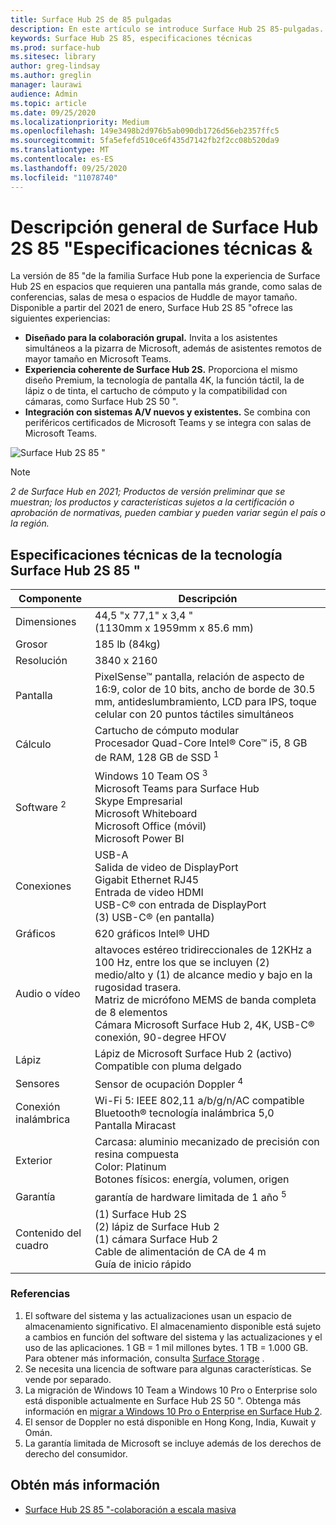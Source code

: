 ```yaml
---
title: Surface Hub 2S de 85 pulgadas
description: En este artículo se introduce Surface Hub 2S 85-pulgadas.
keywords: Surface Hub 2S 85, especificaciones técnicas
ms.prod: surface-hub
ms.sitesec: library
author: greg-lindsay
ms.author: greglin
manager: laurawi
audience: Admin
ms.topic: article
ms.date: 09/25/2020
ms.localizationpriority: Medium
ms.openlocfilehash: 149e3498b2d976b5ab090db1726d56eb2357ffc5
ms.sourcegitcommit: 5fa5efefd510ce6f435d7142fb2f2cc08b520da9
ms.translationtype: MT
ms.contentlocale: es-ES
ms.lasthandoff: 09/25/2020
ms.locfileid: "11078740"
---
```

# Descripción general de Surface Hub 2S 85 "Especificaciones técnicas &

La versión de 85 "de la familia Surface Hub pone la experiencia de Surface Hub 2S en espacios que requieren una pantalla más grande, como salas de conferencias, salas de mesa o espacios de Huddle de mayor tamaño. Disponible a partir del 2021 de enero, Surface Hub 2S 85 "ofrece las siguientes experiencias:

- **Diseñado para la colaboración grupal.** Invita a los asistentes simultáneos a la pizarra de Microsoft, además de asistentes remotos de mayor tamaño en Microsoft Teams.
- **Experiencia coherente de Surface Hub 2S.** Proporciona el mismo diseño Premium, la tecnología de pantalla 4K, la función táctil, la de lápiz o de tinta, el cartucho de cómputo y la compatibilidad con cámaras, como Surface Hub 2S 50 ".
- **Integración con sistemas A/V nuevos y existentes.** Se combina con periféricos certificados de Microsoft Teams y se integra con salas de Microsoft Teams.

![Surface Hub 2S 85 "](images/hub-2s-85.png)

> [!NOTE]
> *2 de Surface Hub en 2021; Productos de versión preliminar que se muestran; los productos y características sujetos a la certificación o aprobación de normativas, pueden cambiar y pueden variar según el país o la región.*

## Especificaciones técnicas de la tecnología Surface Hub 2S 85 "

| Componente    | Descripción                                                                                                                                                                                                                                         |
| ----------------- | --------------------------------------------------------------------------------------------------------------------------------------------------------------------------------------------------------------------------------------------------------- |
| Dimensiones        | 44,5 "x 77,1" x 3,4 "<br>(1130mm x 1959mm x 85.6 mm)                                                                                                                                                                                                        |
| Grosor            | 185 lb (84kg)                                                                                                                                                                                                                                            |
| Resolución        | 3840 x 2160                                                                                                                                                                                                                                               |
| Pantalla           | PixelSense™ pantalla, relación de aspecto de 16:9, color de 10 bits, ancho de borde de 30.5 mm, antideslumbramiento, LCD para IPS, toque celular con 20 puntos táctiles simultáneos                                                                                                           |
| Cálculo           | Cartucho de cómputo modular<br>Procesador Quad-Core Intel® Core™ i5, 8 GB de RAM, 128 GB de SSD <sup> 1</sup>                                                                                                                                                      |
| Software <sup> 2</sup>         | Windows 10 Team OS <sup> 3</sup><br>Microsoft Teams para Surface Hub<br>Skype Empresarial<br>Microsoft Whiteboard<br>Microsoft Office (móvil)<br>Microsoft Power BI                                                                                                   |
| Conexiones       | USB-A<br>Salida de video de DisplayPort<br>Gigabit Ethernet RJ45<br>Entrada de video HDMI<br>USB-C® con entrada de DisplayPort<br>(3) USB-C® (en pantalla)                                                                                                           |
| Gráficos          | 620 gráficos Intel® UHD                                                                                                                                                                                                                                   |
| Audio o vídeo       | altavoces estéreo tridireccionales de 12KHz a 100 Hz, entre los que se incluyen (2) medio/alto y (1) de alcance medio y bajo en la rugosidad trasera. <br>Matriz de micrófono MEMS de banda completa de 8 elementos<br>Cámara Microsoft Surface Hub 2, 4K, USB-C® conexión, 90-degree HFOV |
| Lápiz               | Lápiz de Microsoft Surface Hub 2 (activo)<br>Compatible con pluma delgado                                                                                                                                                                                       |
| Sensores           | Sensor de ocupación Doppler <sup> 4</sup>                                                                                                                                                                                                                                 |
| Conexión inalámbrica          | Wi-Fi 5: IEEE 802,11 a/b/g/n/AC compatible<br>Bluetooth® tecnología inalámbrica 5,0<br>Pantalla Miracast                                                                                                                                                      |
| Exterior          | Carcasa: aluminio mecanizado de precisión con resina compuesta<br>Color: Platinum<br>Botones físicos: energía, volumen, origen                                                                                                                            |
| Garantía         | garantía de hardware limitada de 1 año <sup> 5</sup>                                                                                                                                                                                                                          |
| Contenido del cuadro | (1) Surface Hub 2S<br>(2) lápiz de Surface Hub 2<br>(1) cámara Surface Hub 2<br>Cable de alimentación de CA de 4 m<br>Guía de inicio rápido                                                                                                                                         |

### Referencias

1. El software del sistema y las actualizaciones usan un espacio de almacenamiento significativo. El almacenamiento disponible está sujeto a cambios en función del software del sistema y las actualizaciones y el uso de las aplicaciones. 1 GB = 1 mil millones bytes. 1 TB = 1.000 GB. Para obtener más información, consulta [Surface Storage](https://www.surface.com/storage) .
2. Se necesita una licencia de software para algunas características. Se vende por separado.
3. La migración de Windows 10 Team a Windows 10 Pro o Enterprise solo está disponible actualmente en Surface Hub 2S 50 ". Obtenga más información en [migrar a Windows 10 Pro o Enterprise en Surface Hub 2](https://docs.microsoft.com/surface-hub/surface-hub-2s-migrate-os).
4. El sensor de Doppler no está disponible en Hong Kong, India, Kuwait y Omán.
5. La garantía limitada de Microsoft se incluye además de los derechos de derecho del consumidor. 

## Obtén más información

- [Surface Hub 2S 85 "-colaboración a escala masiva](https://techcommunity.microsoft.com/t5/surface-it-pro-blog/surface-hub-2s-85-quot-collaboration-at-a-massive-scale/ba-p/1669717)
